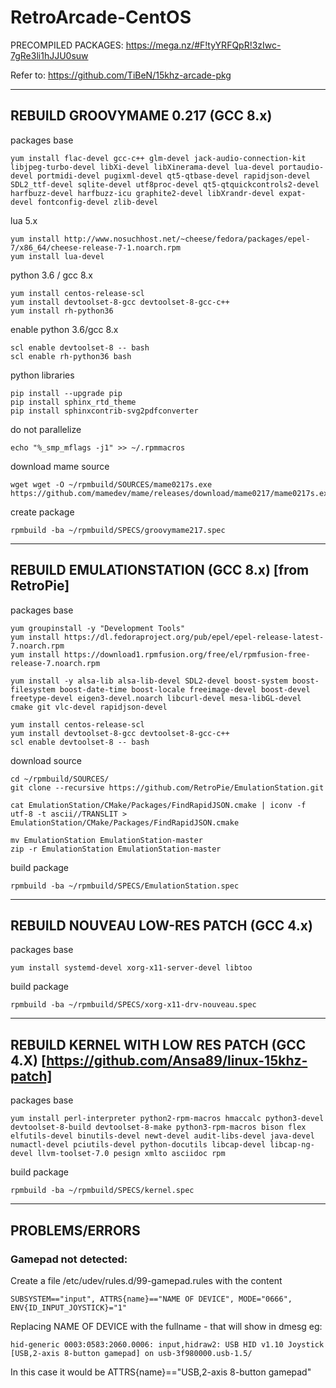 # RetroArcade-CentOS

PRECOMPILED PACKAGES: https://mega.nz/#F!tyYRFQpR!3zIwc-7gRe3li1hJJU0suw

Refer to: https://github.com/TiBeN/15khz-arcade-pkg

-------------------------------------------------------------

## REBUILD GROOVYMAME 0.217 (GCC 8.x)

packages base
```
yum install flac-devel gcc-c++ glm-devel jack-audio-connection-kit libjpeg-turbo-devel libXi-devel libXinerama-devel lua-devel portaudio-devel portmidi-devel pugixml-devel qt5-qtbase-devel rapidjson-devel SDL2_ttf-devel sqlite-devel utf8proc-devel qt5-qtquickcontrols2-devel harfbuzz-devel harfbuzz-icu graphite2-devel libXrandr-devel expat-devel fontconfig-devel zlib-devel
```

lua 5.x
```
yum install http://www.nosuchhost.net/~cheese/fedora/packages/epel-7/x86_64/cheese-release-7-1.noarch.rpm
yum install lua-devel
```

python 3.6 / gcc 8.x
```
yum install centos-release-scl
yum install devtoolset-8-gcc devtoolset-8-gcc-c++
yum install rh-python36
```

enable python 3.6/gcc 8.x
```
scl enable devtoolset-8 -- bash
scl enable rh-python36 bash
```

python libraries
```
pip install --upgrade pip
pip install sphinx_rtd_theme
pip install sphinxcontrib-svg2pdfconverter
```

do not parallelize
```
echo "%_smp_mflags -j1" >> ~/.rpmmacros
```

download mame source
```
wget wget -O ~/rpmbuild/SOURCES/mame0217s.exe https://github.com/mamedev/mame/releases/download/mame0217/mame0217s.exe
```

create package
```
rpmbuild -ba ~/rpmbuild/SPECS/groovymame217.spec
```

--------------------

## REBUILD EMULATIONSTATION (GCC 8.x) [from RetroPie]

packages base
```
yum groupinstall -y "Development Tools"
yum install https://dl.fedoraproject.org/pub/epel/epel-release-latest-7.noarch.rpm
yum install https://download1.rpmfusion.org/free/el/rpmfusion-free-release-7.noarch.rpm

yum install -y alsa-lib alsa-lib-devel SDL2-devel boost-system boost-filesystem boost-date-time boost-locale freeimage-devel boost-devel freetype-devel eigen3-devel.noarch libcurl-devel mesa-libGL-devel cmake git vlc-devel rapidjson-devel

yum install centos-release-scl
yum install devtoolset-8-gcc devtoolset-8-gcc-c++
scl enable devtoolset-8 -- bash
```

download source
```
cd ~/rpmbuild/SOURCES/
git clone --recursive https://github.com/RetroPie/EmulationStation.git

cat EmulationStation/CMake/Packages/FindRapidJSON.cmake | iconv -f utf-8 -t ascii//TRANSLIT > EmulationStation/CMake/Packages/FindRapidJSON.cmake

mv EmulationStation EmulationStation-master
zip -r EmulationStation EmulationStation-master
```

build package
```
rpmbuild -ba ~/rpmbuild/SPECS/EmulationStation.spec
```

--------------------------------------

## REBUILD NOUVEAU LOW-RES PATCH (GCC 4.x)

packages base
```
yum install systemd-devel xorg-x11-server-devel libtoo
```

build package
```
rpmbuild -ba ~/rpmbuild/SPECS/xorg-x11-drv-nouveau.spec
```
--------------------------------------

## REBUILD KERNEL WITH LOW RES PATCH (GCC 4.X) [https://github.com/Ansa89/linux-15khz-patch]

packages base
```
yum install perl-interpreter python2-rpm-macros hmaccalc python3-devel devtoolset-8-build devtoolset-8-make python3-rpm-macros bison flex elfutils-devel binutils-devel newt-devel audit-libs-devel java-devel numactl-devel pciutils-devel python-docutils libcap-devel libcap-ng-devel llvm-toolset-7.0 pesign xmlto asciidoc rpm
```

build package
```
rpmbuild -ba ~/rpmbuild/SPECS/kernel.spec
```
--------------------------------------

## PROBLEMS/ERRORS

### Gamepad not detected:

Create a file /etc/udev/rules.d/99-gamepad.rules with the content
```
SUBSYSTEM=="input", ATTRS{name}=="NAME OF DEVICE", MODE="0666", ENV{ID_INPUT_JOYSTICK}="1"
```
Replacing NAME OF DEVICE with the fullname - that will show in dmesg eg:
```
hid-generic 0003:0583:2060.0006: input,hidraw2: USB HID v1.10 Joystick [USB,2-axis 8-button gamepad] on usb-3f980000.usb-1.5/
```
In this case it would be ATTRS{name}=="USB,2-axis 8-button gamepad"

